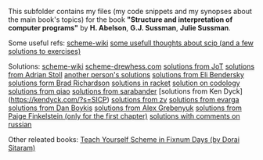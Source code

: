 This subfolder contains my files (my code snippets and my synopses about the main book's topics) 
for the book  **"Structure and interpretation of computer programs"** by **H. Abelson**, **G.J. Sussman**, **Julie Sussman**.

Some useful refs:
[scheme-wiki](http://community.schemewiki.org/)
[some usefull thoughts about scip (and a few solutions to exercises)](https://tekkie.wordpress.com/)

Solutions:
[scheme-wiki](http://community.schemewiki.org/?SICP-Solutions)
[scheme-drewhess.com](http://wiki.drewhess.com/wiki/Category:SICP_solutions)
[solutions from JoT](http://jots-jottings.blogspot.com/p/sicp-exercise-index.html)
[solutions from Adrian Stoll](https://adrianstoll.com/sicp/)
[another person's solutions](https://www.inchmeal.io/)
[solutions from Eli Bendersky](https://eli.thegreenplace.net/tag/sicp)
[solutions form Brad Richardson](https://gitlab.com/everythingfunctional/SICP-Solutions)
[solutions in racket](https://wizardbook.wordpress.com/solutions-index/)
[solution on codology](https://codology.net/)
[solutions from qiao](https://github.com/qiao/sicp-solutions)
[solutions from sarabander](https://github.com/sarabander/p2pu-sicp)
[solutions from Ken Dyck] (https://kendyck.com/?s=SICP)
[solutions from zv](http://zv.github.io/)
[solutions from evarga](https://evarga.gitbooks.io/solutions-guide-for-the-sicp-book/content/)
[solutions from Dan Boykis](http://danboykis.com/categories/sicp/)
[solutions from Alex Grebenyuk](https://github.com/kean/SICP)
[solutions from Paige Finkelstein (only for the first chapter)](https://github.com/bolducp/SICP)
[solutions with comments on russian](http://sicp.sergeykhenkin.com/)

Other releated books:
[Teach Yourself Scheme in Fixnum Days (by Dorai Sitaram)](https://ds26gte.github.io/tyscheme/)
